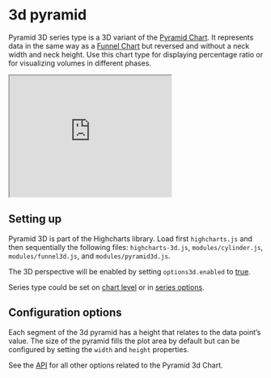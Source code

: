 3d pyramid
===

Pyramid 3D series type is a 3D variant of the [Pyramid Chart](https://www.highcharts.com/demo/pyramid). It represents data in the same way as a [Funnel Chart](https://www.highcharts.com/docs/chart-and-series-types/funnel-series) but reversed and without a neck width and neck height. Use this chart type for displaying percentage ratio or for visualizing volumes in different phases.

<iframe width="320" height="240" src="https://www.highcharts.com/samples/embed/highcharts/demo/pyramid3d"></iframe>

Setting up
----------

Pyramid 3D is part of the Highcharts library. Load first `highcharts.js` and then sequentially the following files: `highcharts-3d.js`, `modules/cylinder.js`, `modules/funnel3d.js`, and `modules/pyramid3d.js`.

The 3D perspective will be enabled by setting `options3d.enabled` to [true](https://api.highcharts.com/highcharts/chart.options3d.enabled).

Series type could be set on [chart level](https://api.highcharts.com/highcharts/chart.type) or in [series options](https://api.highcharts.com/highcharts/series.pyramid3d.type).

Configuration options
---------------------

Each segment of the 3d pyramid has a height that relates to the data point’s value. The size of the pyramid fills the plot area by default but can be configured by setting the `width` and `height` properties.

See the [API](https://api.highcharts.com/highcharts/plotOptions.pyramid3d) for all other options related to the Pyramid 3d Chart.
